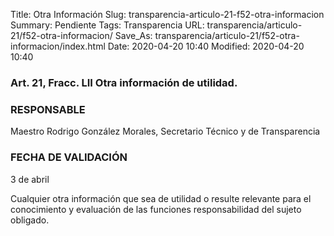 Title: Otra Información
Slug: transparencia-articulo-21-f52-otra-informacion
Summary: Pendiente
Tags: Transparencia
URL: transparencia/articulo-21/f52-otra-informacion/
Save_As: transparencia/articulo-21/f52-otra-informacion/index.html
Date: 2020-04-20 10:40
Modified: 2020-04-20 10:40


### Art. 21, Fracc. LII Otra información de utilidad.

### RESPONSABLE

Maestro Rodrigo González Morales, Secretario Técnico y de Transparencia

### FECHA DE VALIDACIÓN

3 de abril

Cualquier otra información que sea de utilidad o resulte relevante para el conocimiento y evaluación de las funciones responsabilidad del sujeto obligado.
